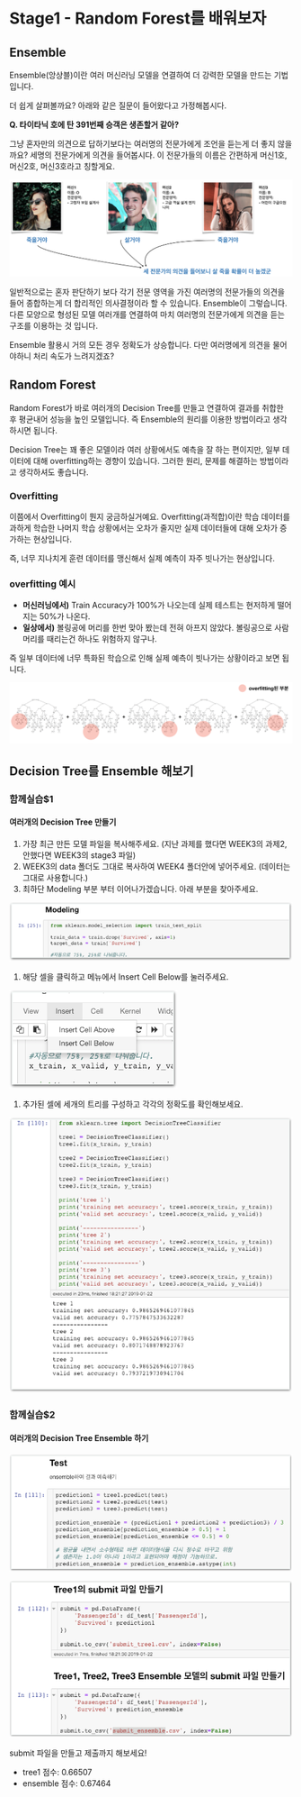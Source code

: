 # Stage1 - Random Forest를 배워보자

## Ensemble

Ensemble\(앙상블\)이란 여러 머신러닝 모델을 연결하여 더 강력한 모델을 만드는 기법입니다.

더 쉽게 살펴볼까요? 아래와 같은 질문이 들어왔다고 가정해봅시다.

**Q. 타이타닉 호에 탄 391번째 승객은 생존할거 같아?**

그냥 혼자만의 의견으로 답하기보다는 여러명의 전문가에게 조언을 듣는게 더 좋지 않을까요? 세명의 전문가에게 의견을 들어봅시다. 이 전문가들의 이름은 간편하게 머신1호, 머신2호, 머신3호라고 칭할게요.

![](../.gitbook/assets/image-403.png)

일반적으로는 혼자 판단하기 보다 각기 전문 영역을 가진 여러명의 전문가들의 의견을 들어 종합하는게 더 합리적인 의사결정이라 할 수 있습니다. Ensemble이 그렇습니다. 다른 모양으로 형성된 모델 여러개를 연결하여 마치 여러명의 전문가에게 의견을 듣는 구조를 이용하는 것 입니다.

Ensemble 활용시 거의 모든 경우 정확도가 상승합니다. 다만 여러명에게 의견을 물어야하니 처리 속도가 느려지겠죠?

## Random Forest

Random Forest가 바로 여러개의 Decision Tree를 만들고 연결하여 결과를 취합한 후 평균내어 성능을 높인 모델입니다. 즉 Ensemble의 원리를 이용한 방법이라고 생각하시면 됩니다.

Decision Tree는 꽤 좋은 모델이라 여러 상황에서도 예측을 잘 하는 편이지만, 일부 데이터에 대해 overfitting하는 경향이 있습니다. 그러한 원리, 문제를 해결하는 방법이라고 생각하셔도 좋습니다.

### Overfitting

이쯤에서 Overfitting이 뭔지 궁금하실거예요. Overfitting\(과적합\)이란 학습 데이터를 과하게 학습한 나머지 학습 상황에서는 오차가 줄지만 실제 데이터들에 대해 오차가 증가하는 현상입니다.

즉, 너무 지나치게 훈련 데이터를 맹신해서 실제 예측이 자주 빗나가는 현상입니다.

### overfitting 예시

* **머신러닝에서\)** Train Accuracy가 100%가 나오는데 실제 테스트는 현저하게 떨어지는 50%가 나온다.
* **일상에서\)** 볼링공에 머리를 한번 맞아 봤는데 전혀 아프지 않았다. 볼링공으로 사람 머리를 때리는건 하나도 위험하지 않구나.

즉 일부 데이터에 너무 특화된 학습으로 인해 실제 예측이 빗나가는 상황이라고 보면 됩니다.

![&#xC5EC;&#xB7EC; &#xD2B8;&#xB9AC;&#xB4E4;&#xC758; &#xACB0;&#xACFC;&#xB97C; &#xD3C9;&#xADE0;&#xB0B4;&#xBA74; overfitting &#xBB38;&#xC81C;&#xAC00; &#xC0C1;&#xB2F9;&#xBD80;&#xBD84; &#xD574;&#xACB0;](../.gitbook/assets/image-126.png)

## Decision Tree를 Ensemble 해보기

### 함께실습$1

#### 여러개의 Decision Tree 만들기

1. 가장 최근 만든 모델 파일을 복사해주세요. \(지난 과제를 했다면 WEEK3의 과제2, 안했다면 WEEK3의 stage3 파일\)
2. WEEK3의 data 폴더도 그대로 복사하여 WEEK4 폴더안에 넣어주세요. \(데이터는 그대로 사용합니다.\)
3. 최하단 Modeling 부분 부터 이어나가겠습니다. 아래 부분을 찾아주세요.

![](../.gitbook/assets/image-293.png)

1. 해당 셀을 클릭하고 메뉴에서 Insert Cell Below를 눌러주세요.

![\* &#xB2E8;&#xCD95;&#xD0A4;&#xB294; B](../.gitbook/assets/image-15.png)

1. 추가된 셀에 세개의 트리를 구성하고 각각의 정확도를 확인해보세요.

![](../.gitbook/assets/image-208.png)

### 함께실습$2

#### 여러개의 Decision Tree Ensemble 하기

![](../.gitbook/assets/image-339.png)

![](../.gitbook/assets/image-132.png)

submit 파일을 만들고 제출까지 해보세요!

* tree1 점수: 0.66507 
* ensemble 점수: 0.67464


